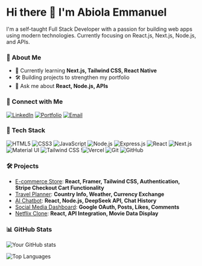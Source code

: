 # Hi there 👋 I'm Abiola Emmanuel

I'm a self-taught Full Stack Developer with a passion for building web apps using modern technologies. Currently focusing on React.js, Next.js, Node.js, and APIs.

### 💼 About Me

* 🌱 Currently learning **Next.js, Tailwind CSS, React Native**
* 🛠️ Building projects to strengthen my portfolio
* 💬 Ask me about **React, Node.js, APIs**

### 🔗 Connect with Me

[![LinkedIn](https://img.shields.io/badge/LinkedIn-%230077B5.svg?\&logo=linkedin\&logoColor=white\&style=for-the-badge)](https://www.linkedin.com/in/emmanuel-abiola-a3a403367/) [![Portfolio](https://img.shields.io/badge/Portfolio-%2312100E.svg?\&logo=githubpages\&logoColor=white\&style=for-the-badge)](https://emmandev-three.vercel.app/) [![Email](https://img.shields.io/badge/Email-D14836?logo=gmail\&logoColor=white\&style=for-the-badge)](mailto:emmanndev@gmail.com)

### 🚀 Tech Stack

![HTML5](https://img.shields.io/badge/HTML5-E34F26?logo=html5\&logoColor=white\&style=for-the-badge) ![CSS3](https://img.shields.io/badge/CSS3-1572B6?logo=css3\&logoColor=white\&style=for-the-badge) ![JavaScript](https://img.shields.io/badge/JavaScript-F7DF1E?logo=javascript\&logoColor=black\&style=for-the-badge) ![Node.js](https://img.shields.io/badge/Node.js-339933?logo=nodedotjs\&logoColor=white\&style=for-the-badge) ![Express.js](https://img.shields.io/badge/Express.js-000000?logo=express\&logoColor=white\&style=for-the-badge) ![React](https://img.shields.io/badge/React-61DAFB?logo=react\&logoColor=black\&style=for-the-badge) ![Next.js](https://img.shields.io/badge/Next.js-000000?logo=nextdotjs\&logoColor=white\&style=for-the-badge) ![Material UI](https://img.shields.io/badge/Material_UI-0081CB?logo=mui\&logoColor=white\&style=for-the-badge) ![Tailwind CSS](https://img.shields.io/badge/Tailwind_CSS-38B2AC?logo=tailwind-css\&logoColor=white\&style=for-the-badge) !![Vercel](https://img.shields.io/badge/Vercel-000000?logo=vercel\&logoColor=white\&style=for-the-badge) ![Git](https://img.shields.io/badge/Git-F05032?logo=git\&logoColor=white\&style=for-the-badge) ![GitHub](https://img.shields.io/badge/GitHub-181717?logo=github\&logoColor=white\&style=for-the-badge)


### 🛠️ Projects

* [E-commerce Store](mmere-store-front-end.vercel.app): **React, Framer, Tailwind CSS, Authentication, Stripe Checkout Cart Functionality**
* [Travel Planner](https://travel-planner-sand-five.vercel.app): **Country Info, Weather, Currency Exchange**
* [AI Chatbot](https://github.com/Abiola-Emmanuel/ai-chatbot): **React, Node.js, DeepSeek API, Chat History**
* [Social Media Dashboard](https://myadminpostboard.vercel.app): **Google OAuth, Posts, Likes, Comments**
* [Netflix Clone](https://netflix-clone-ivory-xi-33.vercel.app): **React, API Integration, Movie Data Display**

### 📊 GitHub Stats

![Your GitHub stats](https://github-readme-stats.vercel.app/api?username=Abiola-Emmanuel\&show_icons=true\&theme=radical)

![Top Languages](https://github-readme-stats.vercel.app/api/top-langs/?username=Abiola-Emmanuel\&layout=compact\&theme=radical)
